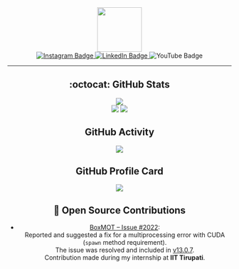<!-- Let's Code gif -->
<div id="header" align="center">
  <img src="https://media.giphy.com/media/hqU2KkjW5bE2v2Z7Q2/giphy.gif" width="100"/>
  
<!-- social network handles --> 
   
  <div id="badges">
  <!-- Instagram -->
  <a href="https://www.instagram.com/____abhin__/?next=%2F">
    <img src="https://img.shields.io/badge/Instagram-pink?style=for-the-badge&logo=Instagram&logoColor=white" alt="Instagram Badge"/>
  </a>
 <!-- LinkedIn -->
   <a href="https://www.linkedin.com/in/abhin-p-t-445463227/">
    <img src="https://img.shields.io/badge/LinkedIn-blue?style=for-the-badge&logo=linkedin&logoColor=white" alt="LinkedIn Badge"/>
  </a>
 <!-- YouTube -->
  <a>
    <img src="https://img.shields.io/badge/YouTube-maroon?style=for-the-badge&logo=youtube&logoColor=white" alt="YouTube Badge"/>
  </a>

</div>
  
  ---
  
## :octocat: GitHub Stats
![](https://komarev.com/ghpvc/?username=abhin2002&color=blue&style=for-the-badge)  
![](http://github-profile-summary-cards.vercel.app/api/cards/most-commit-language?username=abhin2002&theme=github_dark)
![](https://github-readme-stats.vercel.app/api?username=abhin2002&count_private=true&show_icons=true&theme=cobalt)

## GitHub Activity
![](https://github-readme-activity-graph.cyclic.app/graph?username=abhin2002&theme=cobalt)

## GitHub Profile Card
![](https://github-profile-summary-cards.vercel.app/api/cards/profile-details?username=abhin2002&theme=github_dark)


## 🔧 Open Source Contributions

- [BoxMOT – Issue #2022](https://github.com/mikel-brostrom/boxmot/issues/2022):  
  Reported and suggested a fix for a multiprocessing error with CUDA (`spawn` method requirement).  
  The issue was resolved and included in [v13.0.7](https://github.com/mikel-brostrom/boxmot/releases/tag/v13.0.7).  
  Contribution made during my internship at **IIT Tirupati**.